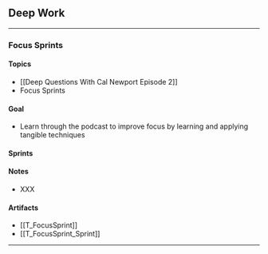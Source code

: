 ## Deep Work
___
### Focus Sprints
#### Topics
- [[Deep Questions With Cal Newport Episode 2]]
- Focus Sprints
#### Goal
- Learn through the podcast to improve focus by learning and applying tangible techniques
#### Sprints

#### Notes
- XXX
#### Artifacts
- [[T_FocusSprint]]
- [[T_FocusSprint_Sprint]]

___